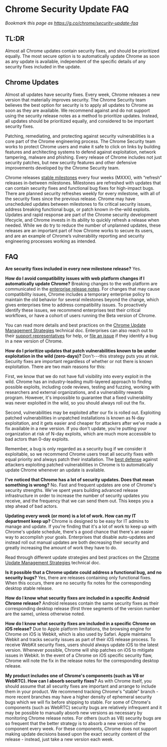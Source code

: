 # Chrome Security Update FAQ

_Bookmark this page as https://g.co/chrome/security-update-faq_

## TL:DR

Almost all Chrome updates contain security fixes, and should be prioritized
equally. The most secure option is to automatically update Chrome as soon as any
update is available, independent of the specific details of any security fixes
included in the update.

## Chrome Updates

Almost all updates have security fixes. Every week, Chrome releases a new
version that materially improves security. The Chrome Security team believes the
best option for security is to apply all updates to Chrome as soon as they are
available. We recommend against and do not support using the security release
notes as a method to prioritize updates. Instead, all updates should be
prioritized equally, and considered to be important security fixes.

Patching, remediating, and protecting against security vulnerabilities is a core
part of the Chrome engineering process. The Chrome Security team works to
protect Chrome users and make it safe to click on links by building features and
architecting systems to defend against exploitation, network tampering, malware
and phishing. Every release of Chrome includes not just security patches, but
new security features and other defensive improvements developed by the Chrome
Security team.

Chrome releases [stable milestones][release-cycle] every four weeks (MXXX), with “refresh”
releases in-between milestones. Milestones are refreshed with updates that can
contain security fixes and functional bug fixes for high-impact bugs. There are
planned security refreshes weekly for every milestone, with all of the
security fixes since the previous release. Chrome may have unscheduled updates
between milestones to fix critical security issues, address breaking functional
bugs, or patch known in-the-wild exploits. Updates and rapid response are part
of the Chrome security development lifecycle, and Chrome invests in its ability
to quickly refresh a release when needed. While we do try to reduce the number
of unplanned updates, these releases are an important part of how Chrome works
to secure its users, and are an example of Chrome’s vulnerability reporting and
security engineering processes working as intended.

## FAQ

**Are security fixes included in every new milestone release?** Yes.

**How do I avoid compatibility issues with web platform changes if I automatically
update Chrome?** Breaking changes to the web platform are communicated in the
[enterprise release notes][ent-rel-notes]. For changes that may cause
compatibility issues, Chrome includes a temporary enterprise policy to maintain
the old behavior for several milestones beyond the change, which gives
enterprises time to address compatibility issues. To proactively identify these
issues, we recommend enterprises test their critical workflows, or have a cohort
of users running the Beta version of Chrome.

You can read more details and best practices on the [Chrome Update Management
Strategies][update-strategy] technical doc.  Enterprises can also reach out to their [support
representatives][ent-support] for help, or [file an issue][issue-tracker] if they identify a
bug in a new version of Chrome.

**How do I prioritize updates that patch vulnerabilities known to be under
exploitation in the wild (zero-days)?** Don't---this strategy puts you at risk.
Security fixes are important regardless of whether or not there is known
exploitation. There are two main reasons for this:

First, we know that we do not have full visibility into every exploit in the
wild. Chrome has an industry-leading multi-layered approach to finding possible
exploits, including code reviews, testing and fuzzing, working with researchers
and external organizations, and a vulnerability rewards program. However, it's
impossible to guarantee that a fixed vulnerability was never exploited in the
wild, so you should always roll out the fix.

Second, vulnerabilities may be exploited after our fix is rolled out. Exploiting
patched vulnerabilities in unpatched installations is known as N-day
exploitation, and it gets easier and cheaper for attackers after we’ve made a
fix available in a new version. If you don't update, you're putting your
organization at risk of N-day exploits, which are much more accessible to bad
actors than 0-day exploits.

Remember, a bug is only regarded as a security bug if we consider it
exploitable, so we recommend Chrome users treat all security fixes with equal
priority and always patch their installation. The [best defense][cisa-patches] against attackers
exploiting patched vulnerabilities in Chrome is to automatically update Chrome
whenever an update is available.

**I've noticed that Chrome has a lot of security updates. Does that mean something
is wrong?** No. Fast and frequent updates are one of Chrome's security strengths.
We've spent years building advanced release infrastructure in order to increase
the number of security updates you receive, and the frequency that we can send
them out. This keeps you a step ahead of bad actors.

**Updating every week (or more) is a lot of work. How can my IT department
keep up?** Chrome is designed to be easy for IT admins to manage and update. If
you're finding that it's a lot of work to keep up with Chrome's update schedule,
there's a good chance that there's an easier way to accomplish your goals.
Enterprises that disable auto-updates and instead roll out manual updates are
both decreasing their security and greatly increasing the amount of work they
have to do.

Read through different update strategies and best practices on the [Chrome Update
Management Strategies][update-strategy] technical doc.

**Is it possible that a Chrome update could address a functional bug, and no
security bugs?** Yes, there are releases containing only functional fixes. When
this occurs, there are no security fix notes for the corresponding desktop stable
release.

**How do I know what security fixes are included in a specific Android Chrome
release?** Android releases contain the same security fixes as their
corresponding desktop release (first three segments of the version number are
the same), unless otherwise noted.

**How do I know what security fixes are included in a specific Chrome on iOS
release?** Due to Apple platform limitations, the browsing engine for Chrome on
iOS is Webkit, which is also used by Safari. Apple maintains Webkit and tracks
security issues as part of their iOS release process. To receive WebKit security
fixes, users should always update iOS to the latest version. Whenever possible,
Chrome will ship patches on iOS to mitigate issues in Webkit. In the event of a
Chrome on iOS specific security flaw, Chrome will note the fix in the release
notes for the corresponding desktop release.

**My product includes one of Chrome's components (such as V8 or WebRTC). How
can I absorb security fixes?** As with Chrome itself, you should assume that
all security fixes are important and arrange to include them in your product.
We recommend tracking Chrome's "stable" branch - more recent branches may have
a higher density of ephemeral security bugs which we will fix before shipping
to stable. For some of Chrome's components (such as WebRTC) security bugs are
relatively infrequent and it may be possible to manually absorb new versions
as necessary by monitoring Chrome release notes. For others (such as V8)
security bugs are so frequent that the better strategy is to absorb a new
version of the component every week. For these components, Chrome does not
support making update decisions based upon the exact security content of the
release - instead, just take a new version each week.

[release-cycle]: https://chromium.googlesource.com/chromium/src/+/main/docs/process/release_cycle.md
[ent-rel-notes]: https://support.google.com/chrome/a/answer/7679408
[update-strategy]: https://support.google.com/chrome/a/answer/9982578
[ent-support]: https://chromeenterprise.google/browser/support/
[issue-tracker]: https://issues.chromium.org
[cisa-patches]: https://www.cisa.gov/tips/st04-006
[chrome-versions]: https://www.chromium.org/developers/version-numbers/
[rel-dash]: https://chromiumdash.appspot.com/releases?platform=Windows
